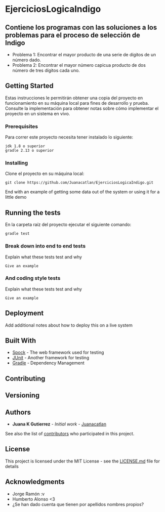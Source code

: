 # EjerciciosLogicaIndigo

Contiene los programas con las soluciones a los problemas para el proceso de selección de Indigo
--------------------
 + Problema 1: Encontrar el mayor producto de una serie de dígitos de un número dado.
 + Problema 2: Encontrar el mayor número capicua producto de dos número de tres dígitos cada uno.

## Getting Started

Estas instrucciones le permitirán obtener una copia del proyecto en funcionamiento en su máquina local para fines de desarrollo y prueba. Consulte la implementación para obtener notas sobre cómo implementar el proyecto en un sistema en vivo.

### Prerequisites

Para correr este proyecto necesita tener instalado lo siguiente:  

```
jdk 1.8 o superior
gradle 2.13 o superior
```

### Installing

Clone el proyecto en su máquina local:

```
git clone https://github.com/Juanacatlan/EjerciciosLogicaIndigo.git
```

End with an example of getting some data out of the system or using it for a little demo

## Running the tests

En la carpeta raíz del proyecto ejecutar el siguiente comando:

```
gradle test
```

### Break down into end to end tests

Explain what these tests test and why

```
Give an example
```

### And coding style tests

Explain what these tests test and why

```
Give an example
```

## Deployment

Add additional notes about how to deploy this on a live system

## Built With

* [Spock](http://spockframework.org/) - The web framework used for testing
* [JUnit](https://junit.org/junit5/) - Another framework for testing
* [Gradle](https://gradle.org/) - Dependency Management

## Contributing

## Versioning


## Authors

* **Juana K Gutierrez** - *Initial work* - [Juanacatlan](https://github.com/Juanacatlan)

See also the list of [contributors](https://github.com/your/project/contributors) who participated in this project.

## License

This project is licensed under the MIT License - see the [LICENSE.md](LICENSE.md) file for details

## Acknowledgments

* Jorge Ramón :v
* Humberto Alonso <3
* ¿Se han dado cuenta que tienen por apellidos nombres propios?

